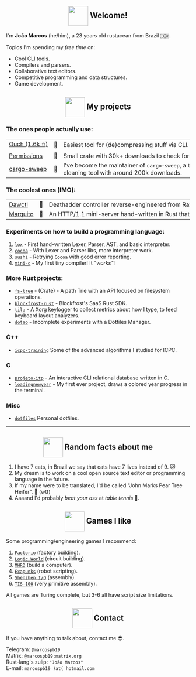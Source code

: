 <!--
  Images links:
    Godot Glasses:     https://i.imgur.com/i4aFkdF.png
    Godot Thinking:    https://i.imgur.com/ekBkvJA.png
    Godot Thumbs Up:   https://i.imgur.com/drB0jSb.png
    Godot Sunglasses:  https://i.imgur.com/Y65KVTs.png
    Godot Wink:        https://i.imgur.com/myYgqBu.png
-->

<!-- Welcome -->
<h2 align="center"><img align="center" src="https://i.imgur.com/drB0jSb.png" height="54px" />  Welcome!</h2>

I'm **João Marcos** (he/him), a 23 years old rustacean from Brazil 🇧🇷.

Topics I'm spending my _free time_ on:

- Cool CLI tools.
- Compilers and parsers.
- Collaborative text editors.
- Competitive programming and data structures.
- Game development.

<!-- Projects -->

<h2 align="center"><img align="center" src="https://i.imgur.com/ekBkvJA.png" height="54px" />  My projects</h2>

### The ones people actually use:

<table style="max-width: 100%; white-space: nowrap;">
  <tr>
    <td><a href="https://github.com/ouch-org/ouch">Ouch (1.6k ⭐️)</a></td>
    <td>🦀</td>
    <td>
      Easiest tool for (de)compressing stuff via CLI. Shipped to Arch, Manjaro, and more.
    </td>
  </tr>
  <tr>
    <td><a href="https://github.com/ouch-org/permissions">Permissions</a></td>
    <td>🦀</td>
    <td>
       Small crate with 30k+ downloads to check for file permissions.
    </td>
  </tr>
  <tr>
    <td><a href="https://github.com/holmgr/cargo-sweep">cargo-sweep</a></td>
    <td>🦀</td>
    <td>
      I've become the maintainer of <code>cargo-sweep</code>, a <code>target/</code> cleaning tool with around 200k downloads.
    </td>
  </tr>
</table>

### The coolest ones (IMO):

<table style="max-width: 100%; white-space: nowrap;">
  <tr>
    <td><a href="https://github.com/marcospb19/dawctl">Dawctl</a></td>
    <td>🦀</td>
    <td>
       Deathadder controller reverse-engineered from Razer's proprietary and <b>closed-source</b> software.
    </td>
  </tr>
  <tr>
    <td><a href="https://github.com/saiintbrisson/marquito">Marquito</a></td>
    <td>🦀</td>
    <td>
       An HTTP/1.1 mini-server hand-written in Rust that can handle 90k+ requests per second.
    </td>
  </tr>
</table>

### Experiments on how to build a programming language:

1. [`lox`] - First hand-written Lexer, Parser, AST, and basic interpreter.
2. [`cocoa`] - With Lexer and Parser libs, more interpreter work.
3. [`sushi`] - Retrying `Cocoa` with good error reporting.
4. [`mini-c`] - My first tiny compiler! It _"works"_!

### More Rust projects:

- [`fs-tree`] - (Crate) - A path Trie with an API focused on filesystem operations.
- [`blockfrost-rust`] - Blockfrost's SaaS Rust SDK.
- [`tila`] - A Xorg keylogger to collect metrics about how I type, to feed keyboard layout analyzers.
- [`dotao`] - Incomplete experiments with a Dotfiles Manager.

### C++
- [`icpc-training`] Some of the advanced algorithms I studied for ICPC.

### C
- [`projeto-itp`] - An interactive CLI relational database written in C.
- [`loadingnewyear`] - My first ever project, draws a colored year progress in the terminal.

### Misc
- [`dotfiles`] Personal dotfiles.

[`fs-tree`]: https://github.com/marcospb19/fs-tree
[`dotao`]: https://github.com/marcospb19/dotao
[`tila`]: https://github.com/marcospb19/tila
[`blockfrost-rust`]: https://github.com/blockfrost/blockfrost-rust
[`lox`]: https://github.com/marcospb19/lox
[`cocoa`]: https://github.com/marcospb19/cocoa
[`sushi`]: https://github.com/marcospb19/sushi
[`mini-c`]: https://github.com/marcospb19/mini-c
[`icpc-training`]: https://github.com/marcospb19/icpc-training
[`loadingnewyear`]: https://github.com/marcospb19/loadingnewyear
[`projeto-itp`]: https://github.com/marcospb19/projeto-itp
[`dotfiles`]: https://github.com/marcospb19/dotfiles

---

<!-- Random facts about me -->
<h2 align="center"><img align="center" src="https://i.imgur.com/myYgqBu.png" height="54px" />  Random facts about me</h2>

1. I have 7 cats, in Brazil we say that cats have 7 lives instead of 9. 🐱
2. My dream is to work on a cool open source text editor or programming language in the future.
3. If my name were to be translated, I'd be called "John Marks Pear Tree Heifer". 🧐 (wtf)
4. Aaaand I'd probably _beat your ass_ at _table tennis_ 🏓.

<!-- Programming games I like -->
<h2 align="center"><img align="center" src="https://i.imgur.com/Y65KVTs.png" height="54px" />  Games I like</h2>

Some programming/engineering games I recommend:

1. [`Factorio`](https://store.steampowered.com/app/427520/Factorio/) (factory building).
2. [`Logic World`](https://store.steampowered.com/app/1054340/Logic_World/) (circuit building).
3. [`MHRD`](https://store.steampowered.com/app/576030/MHRD/) (build a computer).
4. [`Exapunks`](https://store.steampowered.com/app/716490/EXAPUNKS/) (robot scripting).
5. [`Shenzhen I/O`](https://store.steampowered.com/app/504210/SHENZHEN_IO/) (assembly).
6. [`TIS-100`](https://store.steampowered.com/app/370360/TIS100/) (very primitive assembly).

All games are Turing complete, but 3-6 all have script size limitations.

<!-- Contact -->
<h2 align="center"><img align="center" src="https://i.imgur.com/i4aFkdF.png" height="54px" />  Contact</h2>

If you have anything to talk about, contact me 😎.

Telegram: `@marcospb19` \
Matrix: `@marcospb19:matrix.org` \
Rust-lang's zulip: `"João Marcos"` \
E-mail: `marcospb19 )at( hotmail.com`
